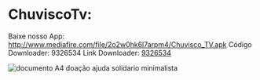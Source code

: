 # ChuviscoTv:
Baixe nosso App: http://www.mediafire.com/file/2o2w0hk6l7arpm4/Chuvisco_TV.apk 
Código Downloader: 9326534
Link Downloader: [9326534](http://aftv.news/9326534)


![documento A4 doação ajuda solidario minimalista](https://github.com/user-attachments/assets/8b1c07f2-8310-4a3e-abcf-c63d88e87a84)
